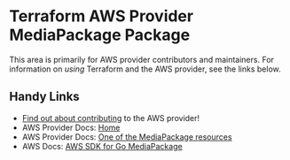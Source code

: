 # Terraform AWS Provider MediaPackage Package

This area is primarily for AWS provider contributors and maintainers. For information on _using_ Terraform and the AWS provider, see the links below.


## Handy Links
* [Find out about contributing](../../../docs/contributing) to the AWS provider!
* AWS Provider Docs: [Home](https://registry.terraform.io/providers/hashicorp/aws/latest/docs)
* AWS Provider Docs: [One of the MediaPackage resources](https://registry.terraform.io/providers/hashicorp/aws/latest/docs/resources/media_package_channel)
* AWS Docs: [AWS SDK for Go MediaPackage](https://docs.aws.amazon.com/sdk-for-go/api/service/mediapackage/)
